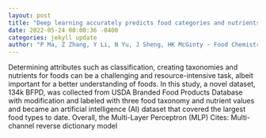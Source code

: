 ```yaml
--- 
layout: post 
title: "Deep learning accurately predicts food categories and nutrients based on ingredient statements" 
date: 2022-05-24 00:00:36 -0400 
categories: jekyll update 
author: "P Ma, Z Zhang, Y Li, N Yu, J Sheng, HK McGinty - Food Chemistry, 2022" 
--- 
```

Determining attributes such as classification, creating taxonomies and nutrients for foods can be a challenging and resource-intensive task, albeit important for a better understanding of foods. In this study, a novel dataset, 134k BFPD, was collected from USDA Branded Food Products Database with modification and labeled with three food taxonomy and nutrient values and became an artificial intelligence (AI) dataset that covered the largest food types to date. Overall, the Multi-Layer Perceptron (MLP) Cites: Multi-channel reverse dictionary model